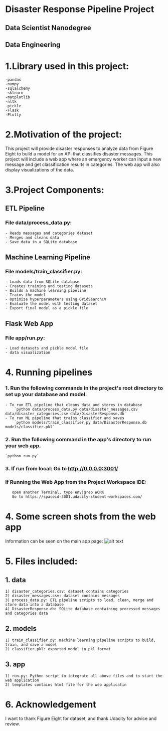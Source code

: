 # Disaster Response Pipeline Project
## Data Scientist Nanodegree
## Data Engineering

# 1.Library used in this project:
    -pandas
    -numpy
    -sqlalchemy
    -sklearn
    -matplotlib
    -nltk
    -pickle
    -Flask
    -Plotly

# 2.Motivation of the project:
This project will provide disaster responses to analyze data from Figure Eight to build a model for an API that classifies disaster messages.
This project will include a web app where an emergency worker can input a new message and get classification results in categories. 
The web app will also display visualizations of the data.


# 3.Project Components:
 ## ETL Pipeline
 ### File data/process_data.py:
    - Reads messages and categories dataset
    - Merges and cleans data
    - Save data in a SQLite database

 ## Machine Learning Pipeline
 ### File models/train_classifier.py:
    - Loads data from SQLite database
    - Creates training and testing datasets
    - Builds a machine learning pipeline
    - Trains the model
    - Optimize hyperparameters using GridSearchCV
    - Evaluate the model with testing dataset
    - Export final model as a pickle file

 ## Flask Web App
 ### File app/run.py:
    - Load datasets and pickle model file
    - data visualization
# 4. Running pipelines 

### 1. Run the following commands in the project's root directory to set up your database and model.

    - To run ETL pipeline that cleans data and stores in database
        `python data/process_data.py data/disaster_messages.csv data/disaster_categories.csv data/DisasterResponse.db`
    - To run ML pipeline that trains classifier and saves
        `python models/train_classifier.py data/DisasterResponse.db models/classifier.pkl`

### 2. Run the following command in the app's directory to run your web app.
    `python run.py`

### 3. If run from local: Go to http://0.0.0.0:3001/
###    If Running the Web App from the Project Workspace IDE:
       open another Terminal, type env|grep WORK
       Go to https://spaceid-3001.udacity-student-workspaces.com/


# 4. Some screen shots from the web app

Information can be seen on the main app page: 
![alt text](https://github.com/gloopy49/DataScience/Disaster_Response_Pipeline_Project2/images/flask_web_app.png "Flask web app")

# 5. Files included:
## 1. data
    1) disaster_categories.csv: dataset contains categories
    2) disaster_messages.csv: dataset contains messages
    3) process_data.py: ETL pipeline scripts to load, clean, merge and store data into a database
    4) DisasterResponse.db: SQLite database containing processed messages and categories data
## 2. models
    1) train_classifier.py: machine learning pipeline scripts to build, train, and save a model
    2) classifier.pkl: exported model in pkl format
## 3. app
    1) run.py: Python script to integrate all above files and to start the web application
    2) templates contains html file for the web applicatin

   
# 6. Acknowledgement
I want to thank Figure Eight for dataset, and thank Udacity for advice and review.
